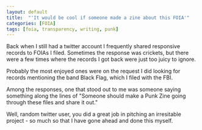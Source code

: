 ```yaml
---
layout: default
title:  "'It would be cool if someone made a zine about this FOIA'"
categories: [FOIA]
tags: [foia, transparency, writing, punk]
---
```


Back when I still had a twitter account I frequently shared responsive records to FOIAs I filed. Sometimes the response was crickets, but there were a few times where the records I got back were just too juicy to ignore.

Probably the most enjoyed ones were on the request I did looking for records mentioning the band Black Flag, which I filed with the FBI.

Among the responses, one that stood out to me was someone saying something along the lines of "Someone should make a Punk Zine going through these files and share it out."

Well, random twitter user, you did a great job in pitching an irresitable project - so much so that I have gone ahead and done this myself.

<object data="https://archive.org/download/it-feels-good-to-do-what-i-want/IT_FEELS_GOOD_TO_DO_WHAT_I_WANT.PDF" width="1000" height="1000" type='application/pdf'></object>
